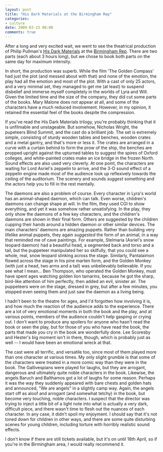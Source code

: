 ```yaml
---
layout: post
title: "His Dark Materials at the Birmingham Rep"
categories:
- culture
date: 2009-03-23 00:00
comments: true
---
```


<p>After a long and very excited wait, we went to see the theatrical production of Philip Pullman's <a href="http://www.birmingham-rep.co.uk/event/his-dark-materials-part-one">His Dark Materials</a> at the <a href="http://www.birmingham-rep.co.uk/">Birmingham Rep</a>. There are two parts (each about 3 hours long), but we chose to book both parts on the same day for maximum intensity.</p>

<p>In short, the production was superb. While the film 'The Golden Compass' had just the plot (and messed about with that) and none of the emotion, the play had all the emotion and most of the plot. With a cast of only 25 actors, and a very minimal set, they managed to get me (at least) to suspend disbelief and immerse myself completely in the worlds of Lyra and Will. Given the limited time and the size of the company, they did cut some parts of the books. Mary Malone does not appear at all, and some of the characters have a much reduced involvement. However, in my opinion, it retained the essential feel of the books despite the compression.</p>

<p>If you've read the His Dark Materials trilogy, you're probably thinking that it is unfilmable and unstageable. But somehow, Nicholas Wright, the pupeteers Blind Summit, and the cast do a brilliant job. The set is extremely simple, consisting of sturdy wooden tables and benches, wooden crates and a metal gantry, and that's more or less it. The crates are arranged in a curve with a curtain behind to form the prow of the ship, the benches are propped upright against the upturned tables to suggest the spires of Oxford colleges, and white-painted crates make an ice bridge in the frozen North. Sound effects are also used very cleverly. At one point, the characters are waiting for Lord Asriel's zeppelin to arrive, and the 3-D sound effect of a zeppelin engine made most of the audience look up reflexively towards the ceiling of the auditorium. The scenery and sounds <em>suggest</em> something and the actors help you to fill in the rest mentally.</p>

<p>The daemons are also a problem of course. Every character in Lyra's world has an animal-shaped daemon, which can talk. Even worse, children's daemons can change shape at will. In the film, they used CGI to show everything, and yet it was somehow rather unsatisfying. In the play, they only show the daemons of a few key characters, and the children's daemons are shown in their final form. Others are suggested by the children cupping their hands around a hidden daemon or other similar devices. The main characters' daemons are amazing puppets. Rather than building very lifelike animal puppets, they again <em>suggested</em> the form of an animal, in a way that reminded me of cave paintings. For example, Stelmaria (Asriel's snow leopard daemon) had a beautiful head, a segmented back and torso and a tail, but the puppeteer manipulated her so skilfully, that you could see a whole, real, snow leopard slinking across the stage. Similarly, Pantalaimon flowed across the stage in his pine marten form, and the Golden Monkey (with just a head, two arms and a tail) was unbelievably believable. If you see what I mean... Ben Thompson, who operated the Golden Monkey, must have spent ages watching golden lion tamarins, because he got the sharp, bird-like attention of him perfectly, then added an evil, sinister air. The puppeteers were on the stage, dressed in grey, but after a few minutes, you stopped even seeing them and just saw the daemon as a living being.</p>

<p>I hadn't been to the theatre for ages, and I'd forgotten how involving it is, and how much the reaction of the audience adds to the experience. There are a lot of very emotional moments in both the book and the play, and at various points, members of the audience couldn't help gasping or crying out. I don't want to produce any spoilers for anyone who hasn't read the book or seen the play, but for those of you who have read the book, the parts that made you cry in the book are wonderfully done. Lee Scoresby and Hester's big moment isn't in there, though, which is probably just as well -- I would have been an emotional wreck at that.</p>

<p>The cast were all terrific, and versatile too, since most of them played more than one character at various times. My only slight grumble is that some of the characters were treated in a more comic way than they were in the book. The Gallivespians were played for laughs, but they are arrogant, dangerous and ultimately quite noble characters in the book. Likewise, the angels Baruch and Balthamos got a lot of laughs for some reason. Perhaps it was the way they suddenly appeared with bare chests and golden hats and announced, "We are angels" in a slightly camp way. Again, the angels start off as aloof and arrogant (and somewhat tetchy) in the book, but become very touching, noble characters. I suspect that the director was trying to inject a little bit of a light note into what is actually a very dark, difficult piece, and there wasn't time to flesh out the nuances of each character. In any case, it didn't spoil my enjoyment. I should say that it's not toned down for children in other ways, and there are some quite disturbing scenes for young children, including torture with horribly realistic sound effects.</p>

<p>I don't know if there are still tickets available, but it's on until 18th April, so if you're in the Birmingham area, I would really recommend it.</p>


